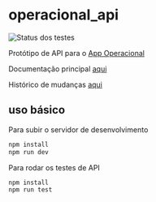 # operacional_api

![Status dos testes](https://github.com/casamagalhaes/operacional_api/workflows/Rodar%20os%20testes/badge.svg)

Protótipo de API para o [App Operacional](https://github.com/casamagalhaes/operacional_app)

Documentação principal
[aqui](https://docs.google.com/document/d/17R4A-DA56kVHHrNPb76PM0yAPd7EVvbecSOlMG7fvK4/edit)

Histórico de mudanças [aqui](./CHANGELOG.md)

## uso básico

Para subir o servidor de desenvolvimento

```bash
npm install
npm run dev
```

Para rodar os testes de API

```bash
npm install
npm run test
```
